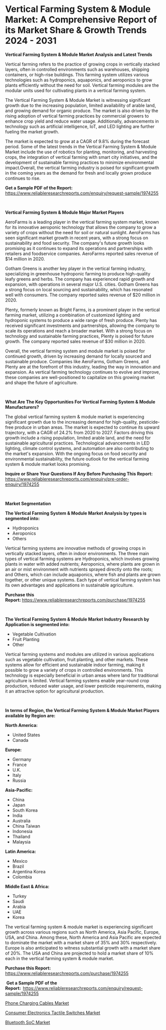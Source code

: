 <p><h1>Vertical Farming System & Module Market: A Comprehensive Report of its Market Share & Growth Trends 2024 - 2031</h1></p><p><strong>Vertical Farming System & Module Market Analysis and Latest Trends</strong></p>
<p><p>Vertical farming refers to the practice of growing crops in vertically stacked layers, often in controlled environments such as warehouses, shipping containers, or high-rise buildings. This farming system utilizes various technologies such as hydroponics, aquaponics, and aeroponics to grow plants efficiently without the need for soil. Vertical farming modules are the modular units used for cultivating plants in a vertical farming system.</p><p>The Vertical Farming System & Module Market is witnessing significant growth due to the increasing population, limited availability of arable land, and growing demand for organic produce. The market is also driven by the rising adoption of vertical farming practices by commercial growers to enhance crop yield and reduce water usage. Additionally, advancements in technology such as artificial intelligence, IoT, and LED lighting are further fueling the market growth.</p><p>The market is expected to grow at a CAGR of 9.8% during the forecast period. Some of the latest trends in the Vertical Farming System & Module Market include the use of robotics for planting, monitoring, and harvesting crops, the integration of vertical farming with smart city initiatives, and the development of sustainable farming practices to minimize environmental impact.Overall, the vertical farming industry is poised for significant growth in the coming years as the demand for fresh and locally grown produce continues to rise.</p></p>
<p><strong>Get a Sample PDF of the Report:&nbsp;</strong> <a href="https://www.reliableresearchreports.com/enquiry/request-sample/1974255">https://www.reliableresearchreports.com/enquiry/request-sample/1974255</a></p>
<p>&nbsp;</p>
<p><strong>Vertical Farming System & Module Major Market Players</strong></p>
<p><p>AeroFarms is a leading player in the vertical farming system market, known for its innovative aeroponic technology that allows the company to grow a variety of crops without the need for soil or natural sunlight. AeroFarms has seen significant market growth in recent years, with a strong focus on sustainability and food security. The company's future growth looks promising as it continues to expand its operations and partnerships with retailers and foodservice companies. AeroFarms reported sales revenue of $14 million in 2020.</p><p>Gotham Greens is another key player in the vertical farming industry, specializing in greenhouse hydroponic farming to produce high-quality leafy greens and herbs. The company has experienced rapid growth and expansion, with operations in several major U.S. cities. Gotham Greens has a strong focus on local sourcing and sustainability, which has resonated well with consumers. The company reported sales revenue of $20 million in 2020.</p><p>Plenty, formerly known as Bright Farms, is a prominent player in the vertical farming market, utilizing a combination of customized lighting and hydroponic systems to produce a wide range of fresh produce. Plenty has received significant investments and partnerships, allowing the company to scale its operations and reach a broader market. With a strong focus on technology and sustainable farming practices, Plenty is poised for future growth. The company reported sales revenue of $30 million in 2020.</p><p>Overall, the vertical farming system and module market is poised for continued growth, driven by increasing demand for locally sourced and sustainable produce. Companies like AeroFarms, Gotham Greens, and Plenty are at the forefront of this industry, leading the way in innovation and expansion. As vertical farming technology continues to evolve and improve, these companies are well-positioned to capitalize on this growing market and shape the future of agriculture.</p></p>
<p>&nbsp;</p>
<p><strong>What Are The Key Opportunities For Vertical Farming System & Module Manufacturers?</strong></p>
<p><p>The global vertical farming system & module market is experiencing significant growth due to the increasing demand for high-quality, pesticide-free produce in urban areas. The market is expected to continue its upward trajectory, with a CAGR of 24.2% from 2020 to 2027. Factors driving this growth include a rising population, limited arable land, and the need for sustainable agricultural practices. Technological advancements in LED lighting, climate control systems, and automation are also contributing to the market's expansion. With the ongoing focus on food security and environmental sustainability, the future outlook for the vertical farming system & module market looks promising.</p></p>
<p><strong>Inquire or Share Your Questions If Any Before Purchasing This Report:</strong> <a href="https://www.reliableresearchreports.com/enquiry/pre-order-enquiry/1974255">https://www.reliableresearchreports.com/enquiry/pre-order-enquiry/1974255</a></p>
<p>&nbsp;</p>
<p><strong>Market Segmentation</strong></p>
<p><strong>The Vertical Farming System & Module Market Analysis by types is segmented into:</strong></p>
<p><ul><li>Hydroponics</li><li>Aeroponics</li><li>Others</li></ul></p>
<p><p>Vertical farming systems are innovative methods of growing crops in vertically stacked layers, often in indoor environments. The three main types of vertical farming systems are Hydroponics, which involves growing plants in water with added nutrients; Aeroponics, where plants are grown in an air or mist environment with nutrients sprayed directly onto the roots; and Others, which can include aquaponics, where fish and plants are grown together, or other unique systems. Each type of vertical farming system has its own advantages and applications in sustainable agriculture.</p></p>
<p><strong>Purchase this Report:&nbsp;</strong><a href="https://www.reliableresearchreports.com/purchase/1974255">https://www.reliableresearchreports.com/purchase/1974255</a></p>
<p>&nbsp;</p>
<p><strong>The Vertical Farming System & Module Market Industry Research by Application is segmented into:</strong></p>
<p><ul><li>Vegetable Cultivation</li><li>Fruit Planting</li><li>Other</li></ul></p>
<p><p>Vertical farming systems and modules are utilized in various applications such as vegetable cultivation, fruit planting, and other markets. These systems allow for efficient and sustainable indoor farming, making it possible to grow a variety of crops in controlled environments. This technology is especially beneficial in urban areas where land for traditional agriculture is limited. Vertical farming systems enable year-round crop production, reduced water usage, and lower pesticide requirements, making it an attractive option for agricultural production.</p></p>
<p>&nbsp;</p>
<p><strong>In terms of Region, the Vertical Farming System & Module Market Players available by Region are:</strong></p>
<p>
    <p> <strong> North America: </strong>
        <ul>
            <li>United States</li>
            <li>Canada</li>
        </ul>
        </p> 
    <p> <strong> Europe: </strong>
        <ul>
            <li>Germany</li>
            <li>France</li>
            <li>U.K.</li>
            <li>Italy</li>
            <li>Russia</li>
        </ul>
        </p> 
    <p> <strong> Asia-Pacific: </strong>
        <ul>
            <li>China</li>
            <li>Japan</li>
            <li>South Korea</li>
            <li>India</li>
            <li>Australia</li>
            <li>China Taiwan</li>
            <li>Indonesia</li>
            <li>Thailand</li>
            <li>Malaysia</li>
        </ul>
        </p> 
    <p> <strong> Latin America: </strong>
        <ul>
            <li>Mexico</li>
            <li>Brazil</li>
            <li>Argentina Korea</li>
            <li>Colombia</li>
        </ul>
        </p> 
    <p> <strong> Middle East & Africa: </strong>
        <ul>
            <li>Turkey</li>
            <li>Saudi</li>
            <li>Arabia</li>
            <li>UAE</li>
            <li>Korea</li>
        </ul>
    </p>
    </p>
<p><p>The vertical farming system & module market is experiencing significant growth across various regions such as North America, Asia Pacific, Europe, USA, and China. Among these, North America and Asia Pacific are expected to dominate the market with a market share of 35% and 30% respectively. Europe is also anticipated to witness substantial growth with a market share of 20%. The USA and China are projected to hold a market share of 10% each in the vertical farming system & module market.</p></p>
<p><strong>Purchase this Report: </strong><a href="https://www.reliableresearchreports.com/purchase/1974255">https://www.reliableresearchreports.com/purchase/1974255</a></p>
<p>&nbsp;<strong>Get a Sample PDF of the Report:&nbsp;&nbsp;</strong><a href="https://www.reliableresearchreports.com/enquiry/request-sample/1974255">https://www.reliableresearchreports.com/enquiry/request-sample/1974255</a></p>
<p><strong></strong></p>
<p><p><a href="https://view.publitas.com/reportprime-1/phone-charging-cables-market-provides-detailed-segmentation-of-this-market-based-on-type-application-and-region-and-forecast-for-the-period-from-2024-2031/">Phone Charging Cables Market</a></p><p><a href="https://view.publitas.com/reportprime-1/consumer-electronics-tactile-switches-market-offers-provide-insightful-data-for-the-time-period-from-2024-to-2031-and-also-provide-analysis-based-on-application-type-and-region/">Consumer Electronics Tactile Switches Market</a></p><p><a href="https://view.publitas.com/reportprime-1/bluetooth-soc-market-size-growth-and-forecast-from-2024-2031/">Bluetooth SoC Market</a></p></p>